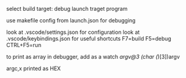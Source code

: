 select build target: debug
launch traget program

use makefile config from  launch.json for debugging

look at .vscode/settings.json for configuration
look at .vscode/keybindings.json for useful shortcuts 
F7=build F5=debug CTRL+F5=run

to print as array in debugger, add as a watch
*argv@3
*(char* (*)[3])argv

argc,x printed as HEX
